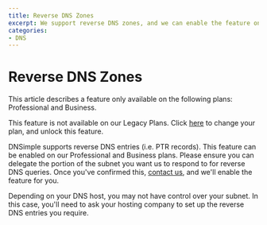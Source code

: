 ```yaml
---
title: Reverse DNS Zones
excerpt: We support reverse DNS zones, and we can enable the feature on request.
categories:
- DNS
---
```


# Reverse DNS Zones

<info>
This article describes a feature only available on the following plans: Professional and Business.

This feature is not available on our Legacy Plans. Click [here](/articles/changing-plans/) to change your plan, and unlock this feature.
</info>

DNSimple supports reverse DNS entries (i.e. PTR records). This feature can be enabled on our Professional and Business plans. Please ensure you can delegate the portion of the subnet you want us to respond to for reverse DNS queries. Once you've confirmed this, [contact us](https://dnsimple.com/contact), and we'll enable the feature for you.

Depending on your DNS host, you may not have control over your subnet. In this case, you'll need to ask your hosting company to set up the reverse DNS entries you require.
